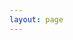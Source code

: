```yaml
---
layout: page
---
```


<script setup>
import { VPTeamPage, VPTeamPageTitle, VPTeamPageSection, VPTeamMembers } from 'vitepress/theme'

const coreMembers = [{
  avatar: 'https://avatars.githubusercontent.com/u/26866409?v=4',
  name: 'Quanrui Ye',
  title: 'Creator',
  links: [
    { icon: 'github', link: 'https://github.com/yequanrui' },
    { icon: 'npm', link: 'https://www.npmjs.com/~yequanrui' }
  ]
}];
const partners = []
</script>

<VPTeamPage>
  <VPTeamPageTitle>
    <template #title>WeTools</template>
    <template #lead>An <a target="_blank" href="https://cn.electron-vite.org">Electron-Vite</a> application with <a target="_blank" href="https://opentiny.design/tiny-vue">TinyVue</a></template>
  </VPTeamPageTitle>
  <VPTeamMembers size="medium" :members="coreMembers" />
  <VPTeamPageSection>
    <template #title>Partners</template>
    <template #members>
      <VPTeamMembers size="small" :members="partners" />
    </template>
  </VPTeamPageSection>
</VPTeamPage>
